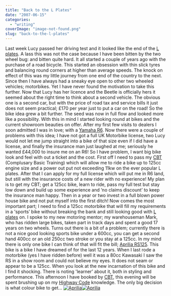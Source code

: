 ```yaml
---
title: "Back to the L Plates"
date: "2007-06-15"
categories: 
  - "writing"
coverImage: "image-not-found.png"
slug: "back-to-the-l-plates"
---
```


Last week Lucy passed her driving test and it looked like the end of the [L plates](http://en.wikipedia.org/wiki/L_plates). A lass this was not the case because I have been bitten by the two wheel bug: and bitten quite hard. It all started a couple of years ago with the purchase of a road bicycle. This started an obsession with thin slick tyres and balancing round corners at higher than average speeds. The knock on effect of this was my little journey from one end of the country to the next. Since then I have always had a sneaky eye open to other two wheeled vehicles; motorbikes. Yet I have never found the motivation to take this further. Now that Lucy has her licence and the Beetle is officially hers it seemed about the right time to think about a second vehicle. The obvious one is a second car, but with the price of road tax and service bills it just does not seem practical; £170 per year just to put a car on the road! So the bike idea grew a bit further. The seed was now in full flow and looked more like a possibility. With this in mind I started looking round at bikes and the current showroom beauties on offer. After my first few visits to dealers I soon admitted I was in love; with a [Yamaha R6](http://farm2.static.flickr.com/1408/552063891_07b2cd35f5.jpg). Now there were a couple of problems with this idea; I have not got a full UK Motorbike license, two Lucy would not let me jump straight into a bike of that size even if I did have a license, and finally the insurance man just laughed at me; seriously he wanted £44,000 to insure me on an R6! So I have problem, I want big bike look and feel with out a ticket and the cost. First off I need to pass my [CBT](http://en.wikipedia.org/wiki/Compulsory_Basic_Training) (Complusary Basic Training) which will allow me to ride a bike up to 125cc engine size and a power out put not exceeding 11kw on the ever popular L plates. After that I can apply for my full license which will put me in R6 land, but still with the insurance costs of a new rider with no experience! My plan is to get my CBT; get a 125cc bike, learn to ride, pass my full test but stay low down and build up some experience and ‘no claims discount’ to keep the insurance man happy. Then in a year or two invest in a full blown power house bike and not put myself into the first ditch! Now comes the most important part; I need to find a 125cc motorbike that will fill my requirements in a 'sports’ bike without breaking the bank and still looking good with [L plates](http://en.wikipedia.org/wiki/L_plates) on. I spoke to my new motoring mentor; my warehouseman Mark, who has ridden large bikes, taken part in track days and spent a good 17 years on two wheels. Turns out there is a bit of a problem; currently there is not a nice good looking sports bike under a 600cc, you can get a second hand 400cc or an old 250cc two stroke or you stay at a 125cc. In my mind there is only one bike I can think of that will fit the bill; [Aprilia RS125](http://apriliauk.attiva.it/modelli/road/modello.asp?id=121). This bike is a bike I have dreamed of for the last 12 years. When I last rode a motorbike (yes I have ridden before) well it was a 80cc Kawasaki I saw the RS in a show room and could not believe my eyes. It does not seam or appear to be a 125cc. When you look at the new incarnation of this bike and I find it shocking. There is noting 'learner’ about it, both in styling and performance. This afternoon I have booked by [CBT](http://en.wikipedia.org/wiki/Compulsory_Basic_Training), this evening will be spent brushing up on my [Highway Code](http://en.wikipedia.org/wiki/Highway_Code) knowledge. The only big decision is what colour bike to get… [![Aprilia](/images/543040825_644742f18d_m.jpg)](http://www.flickr.com/photos/funkylarma/543040825/ "Photo Sharing")[![Aprilia](/images/543040737_8a76f19b8f_m.jpg)](http://www.flickr.com/photos/funkylarma/543040737/ "Photo Sharing")
